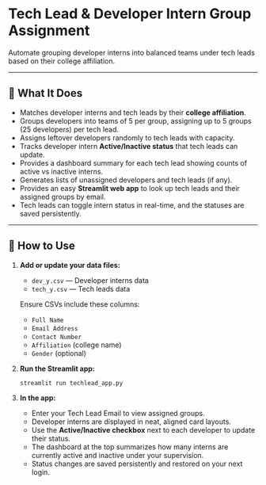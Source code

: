 # Tech Lead & Developer Intern Group Assignment

Automate grouping developer interns into balanced teams under tech leads based on their college affiliation.

---

## 🚀 What It Does

- Matches developer interns and tech leads by their **college affiliation**.
- Groups developers into teams of 5 per group, assigning up to 5 groups (25 developers) per tech lead.
- Assigns leftover developers randomly to tech leads with capacity.
- Tracks developer intern **Active/Inactive status** that tech leads can update.
- Provides a dashboard summary for each tech lead showing counts of active vs inactive interns.
- Generates lists of unassigned developers and tech leads (if any).
- Provides an easy **Streamlit web app** to look up tech leads and their assigned groups by email.
- Tech leads can toggle intern status in real-time, and the statuses are saved persistently.

---

## 📂 How to Use

1. **Add or update your data files:**

   - `dev_y.csv` — Developer interns data
   - `tech_y.csv` — Tech leads data

   Ensure CSVs include these columns:

   - `Full Name`
   - `Email Address`
   - `Contact Number`
   - `Affiliation` (college name)
   - `Gender` (optional)

2. **Run the Streamlit app:**

   ```bash
   streamlit run techlead_app.py
3. **In the app:**

   - Enter your Tech Lead Email to view assigned groups.
   - Developer interns are displayed in neat, aligned card layouts.
   - Use the **Active/Inactive checkbox** next to each developer to update their status.
   - The dashboard at the top summarizes how many interns are currently active and inactive under your supervision.
   - Status changes are saved persistently and restored on your next login.

